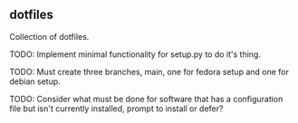 ## dotfiles

Collection of dotfiles.

TODO: Implement minimal functionality for setup.py to do it's thing.

TODO: Must create three branches, main, one for fedora setup and one 
for debian setup.

TODO: Consider what must be done for software that has a configuration
file but isn't currently installed, prompt to install or defer? 
